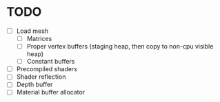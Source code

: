 # TODO

- [ ] Load mesh
  - [ ] Matrices
  - [ ] Proper vertex buffers (staging heap, then copy to non-cpu visible heap)
  - [ ] Constant buffers
- [ ] Precompiled shaders
- [ ] Shader reflection
- [ ] Depth buffer
- [ ] Material buffer allocator
